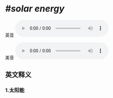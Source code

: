 # ***\#solar energy*** 
英音
<audio src="./media/solar energy1_AAC.aac" controls="controls"></audio>

美音
<audio src="./media/solar energy2_AAC.aac" controls="controls"></audio>



  

英文释义
---
### 1.**太阳能**  


